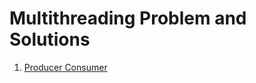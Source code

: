 # Multithreading Problem and Solutions

1. [Producer Consumer](https://github.com/smitesht/cpp-notes/tree/main/multithreading/producer-consumer)
